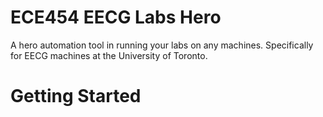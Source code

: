 # ECE454 EECG Labs Hero
A hero automation tool in running your labs on any machines. Specifically for EECG machines at the University of Toronto.

# Getting Started

